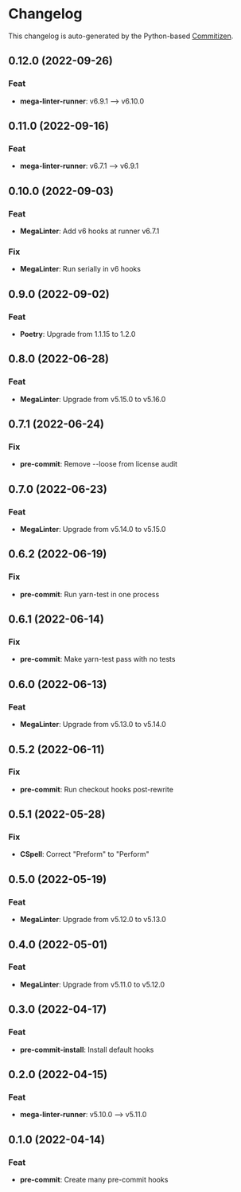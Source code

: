 # Changelog

This changelog is auto-generated by the Python-based
[Commitizen](https://commitizen-tools.github.io/commitizen).

## 0.12.0 (2022-09-26)

### Feat

- **mega-linter-runner**: v6.9.1 --> v6.10.0

## 0.11.0 (2022-09-16)

### Feat

- **mega-linter-runner**: v6.7.1 --> v6.9.1

## 0.10.0 (2022-09-03)

### Feat

- **MegaLinter**: Add v6 hooks at runner v6.7.1

### Fix

- **MegaLinter**: Run serially in v6 hooks

## 0.9.0 (2022-09-02)

### Feat

- **Poetry**: Upgrade from 1.1.15 to 1.2.0

## 0.8.0 (2022-06-28)

### Feat

- **MegaLinter**: Upgrade from v5.15.0 to v5.16.0

## 0.7.1 (2022-06-24)

### Fix

- **pre-commit**: Remove --loose from license audit

## 0.7.0 (2022-06-23)

### Feat

- **MegaLinter**: Upgrade from v5.14.0 to v5.15.0

## 0.6.2 (2022-06-19)

### Fix

- **pre-commit**: Run yarn-test in one process

## 0.6.1 (2022-06-14)

### Fix

- **pre-commit**: Make yarn-test pass with no tests

## 0.6.0 (2022-06-13)

### Feat

- **MegaLinter**: Upgrade from v5.13.0 to v5.14.0

## 0.5.2 (2022-06-11)

### Fix

- **pre-commit**: Run checkout hooks post-rewrite

## 0.5.1 (2022-05-28)

### Fix

- **CSpell**: Correct "Preform" to "Perform"

## 0.5.0 (2022-05-19)

### Feat

- **MegaLinter**: Upgrade from v5.12.0 to v5.13.0

## 0.4.0 (2022-05-01)

### Feat

- **MegaLinter**: Upgrade from v5.11.0 to v5.12.0

## 0.3.0 (2022-04-17)

### Feat

- **pre-commit-install**: Install default hooks

## 0.2.0 (2022-04-15)

### Feat

- **mega-linter-runner**: v5.10.0 --> v5.11.0

## 0.1.0 (2022-04-14)

### Feat

- **pre-commit**: Create many pre-commit hooks
